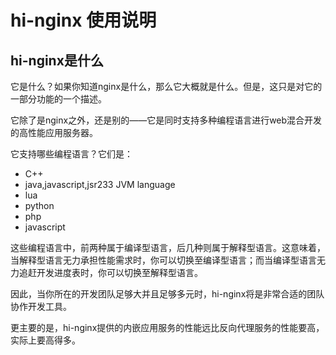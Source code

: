 # hi-nginx 使用说明

## hi-nginx是什么

它是什么？如果你知道nginx是什么，那么它大概就是什么。但是，这只是对它的一部分功能的一个描述。

它除了是nginx之外，还是别的——它是同时支持多种编程语言进行web混合开发的高性能应用服务器。

它支持哪些编程语言？它们是：

- C++
- java,javascript,jsr233 JVM language
- lua
- python
- php
- javascript

这些编程语言中，前两种属于编译型语言，后几种则属于解释型语言。这意味着，当解释型语言无力承担性能需求时，你可以切换至编译型语言；而当编译型语言无力追赶开发进度表时，你可以切换至解释型语言。

因此，当你所在的开发团队足够大并且足够多元时，hi-nginx将是非常合适的团队协作开发工具。

更主要的是，hi-nginx提供的内嵌应用服务的性能远比反向代理服务的性能要高，实际上要高得多。



